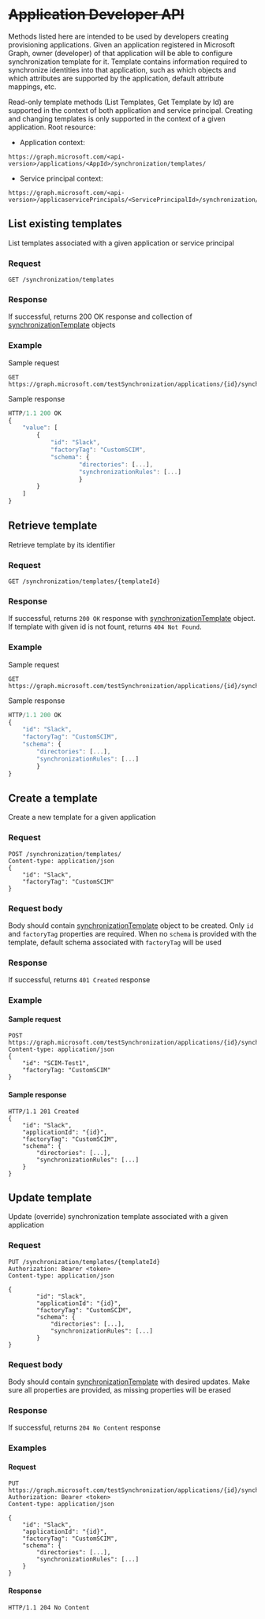 # <s>Application Developer API</s>

Methods listed here are intended to be used by developers creating provisioning applications. Given an application registered in Microsoft Graph, owner (developer) of that application will be able to configure synchronization template for it. Template contains information required to synchronize identities into that application, such as which objects and which attributes are supported by the application, default attribute mappings, etc.

Read-only template methods (List Templates, Get Template by Id) are supported in the context of both application and service principal. Creating and changing templates is only supported in the context of a given application.  Root resource:

* Application context:

```http
https://graph.microsoft.com/<api-version>/applications/<AppId>/synchronization/templates/
```

* Service principal context:

```http
https://graph.microsoft.com/<api-version>/applicaservicePrincipals/<ServicePrincipalId>/synchronization/templates/
```

## List existing templates

List templates associated with a given application or service principal

### Request

```http
GET /synchronization/templates
```

### Response

If successful, returns 200 OK response and collection of [synchronizationTemplate](synchronization-template.md) objects

### Example

Sample request

```http
GET https://graph.microsoft.com/testSynchronization/applications/{id}/synchronization/templates
```

Sample response

```javascript
HTTP/1.1 200 OK
{
    "value": [
        {
            "id": "Slack",
            "factoryTag": "CustomSCIM",
            "schema": {
                    "directories": [...],
                    "synchronizationRules": [...]
                    }
        }
    ]
}
```

## Retrieve template

Retrieve template by its identifier

### Request

```http
GET /synchronization/templates/{templateId}
```

### Response

If successful, returns `200 OK` response with [synchronizationTemplate](synchronization-template.md) object. If template with given id is not fount, returns `404 Not Found`.

### Example

Sample request

```http
GET https://graph.microsoft.com/testSynchronization/applications/{id}/synchronization/templates/{templateId}
```

Sample response

```javascript
HTTP/1.1 200 OK
{
    "id": "Slack",
    "factoryTag": "CustomSCIM",
    "schema": {
        "directories": [...],
        "synchronizationRules": [...]
        }
}
```

## Create a template

Create a new template for a given application

### Request

```http
POST /synchronization/templates/
Content-type: application/json
{
    "id": "Slack",
    "factoryTag": "CustomSCIM"
}
```

### Request body

Body should contain [synchronizationTemplate](synchronization-template.md) object to be created. Only `id` and `factoryTag` properties are required. When no `schema` is provided with the template, default schema associated with `factoryTag` will be used

### Response

If successful, returns `401 Created` response

### Example

#### Sample request

```http
POST https://graph.microsoft.com/testSynchronization/applications/{id}/synchronization/templates
Content-type: application/json
{ 
    "id": "SCIM-Test1",
    "factoryTag: "CustomSCIM"
}
```

#### Sample response

```http
HTTP/1.1 201 Created
{
    "id": "Slack",
    "applicationId": "{id}",
    "factoryTag": "CustomSCIM",
    "schema": {
        "directories": [...],
        "synchronizationRules": [...]
    }
}
```

## Update template

Update (override) synchronization template associated with a given application

### Request

```http
PUT /synchronization/templates/{templateId}
Authorization: Bearer <token>
Content-type: application/json

{
        "id": "Slack",
        "applicationId": "{id}",
        "factoryTag": "CustomSCIM",
        "schema": {
            "directories": [...],
            "synchronizationRules": [...]
        }
}
```

### Request body

Body should contain [synchronizationTemplate](synchronization-template.md) with desired updates. Make sure all properties are provided, as missing properties will be erased

### Response

If successful, returns `204 No Content` response

### Examples

#### Request

```http
PUT https://graph.microsoft.com/testSynchronization/applications/{id}/synchronization/templates/{templateId}
Authorization: Bearer <token>
Content-type: application/json

{
    "id": "Slack",
    "applicationId": "{id}",
    "factoryTag": "CustomSCIM",
    "schema": {
        "directories": [...],
        "synchronizationRules": [...]
    }
}
```

#### Response

```http
HTTP/1.1 204 No Content
```



